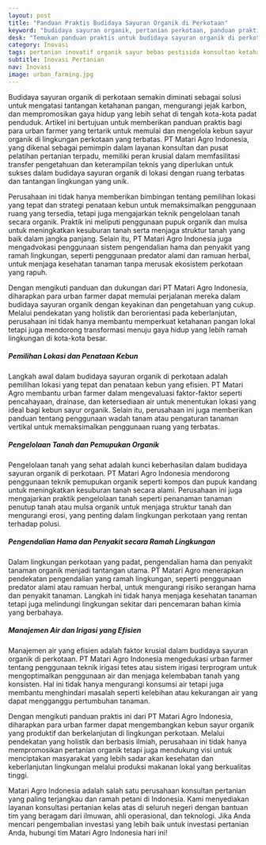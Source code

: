 ```yaml
---
layout: post
title: "Panduan Praktis Budidaya Sayuran Organik di Perkotaan"
keyword: "budidaya sayuran organik, pertanian perkotaan, panduan praktis pertanian, PT Matari Agro, konsultan pertanian, pelatihan pertanian terpadu"
desk: "Temukan panduan praktis untuk budidaya sayuran organik di perkotaan melalui artikel ini. PT Matari Agro Indonesia sebagai konsultan dan pusat pelatihan pertanian terpadu membagikan pengetahuan dan teknik terbaru dalam mendukung pertumbuhan pertanian organik di lingkungan urban"
category: Inovasi
tags: pertanian inovatif organik sayur bebas pestisida konsultan ketahanan pangan
subtitle: Inovasi Pertanian
nav: Inovasi
image: urban_farming.jpg
---
```


Budidaya sayuran organik di perkotaan semakin diminati sebagai solusi untuk mengatasi tantangan ketahanan pangan, mengurangi jejak karbon, dan mempromosikan gaya hidup yang lebih sehat di tengah kota-kota padat penduduk. Artikel ini bertujuan untuk memberikan panduan praktis bagi para urban farmer yang tertarik untuk memulai dan mengelola kebun sayur organik di lingkungan perkotaan yang terbatas. PT Matari Agro Indonesia, yang dikenal sebagai pemimpin dalam layanan konsultan dan pusat pelatihan pertanian terpadu, memiliki peran krusial dalam memfasilitasi transfer pengetahuan dan keterampilan teknis yang diperlukan untuk sukses dalam budidaya sayuran organik di lokasi dengan ruang terbatas dan tantangan lingkungan yang unik.

Perusahaan ini tidak hanya memberikan bimbingan tentang pemilihan lokasi yang tepat dan strategi penataan kebun untuk memaksimalkan penggunaan ruang yang tersedia, tetapi juga mengajarkan teknik pengelolaan tanah secara organik. Praktik ini meliputi penggunaan pupuk organik dan mulsa untuk meningkatkan kesuburan tanah serta menjaga struktur tanah yang baik dalam jangka panjang. Selain itu, PT Matari Agro Indonesia juga mengadvokasi penggunaan sistem pengendalian hama dan penyakit yang ramah lingkungan, seperti penggunaan predator alami dan ramuan herbal, untuk menjaga kesehatan tanaman tanpa merusak ekosistem perkotaan yang rapuh.

Dengan mengikuti panduan dan dukungan dari PT Matari Agro Indonesia, diharapkan para urban farmer dapat memulai perjalanan mereka dalam budidaya sayuran organik dengan keyakinan dan pengetahuan yang cukup. Melalui pendekatan yang holistik dan berorientasi pada keberlanjutan, perusahaan ini tidak hanya membantu memperkuat ketahanan pangan lokal tetapi juga mendorong transformasi menuju gaya hidup yang lebih ramah lingkungan di kota-kota besar.

##### Pemilihan Lokasi dan Penataan Kebun
Langkah awal dalam budidaya sayuran organik di perkotaan adalah pemilihan lokasi yang tepat dan penataan kebun yang efisien. PT Matari Agro membantu urban farmer dalam mengevaluasi faktor-faktor seperti pencahayaan, drainase, dan ketersediaan air untuk menentukan lokasi yang ideal bagi kebun sayur organik. Selain itu, perusahaan ini juga memberikan panduan tentang penggunaan wadah tanam atau pengaturan tanaman vertikal untuk memaksimalkan penggunaan ruang yang terbatas.

##### Pengelolaan Tanah dan Pemupukan Organik
Pengelolaan tanah yang sehat adalah kunci keberhasilan dalam budidaya sayuran organik di perkotaan. PT Matari Agro Indonesia mendorong penggunaan teknik pemupukan organik seperti kompos dan pupuk kandang untuk meningkatkan kesuburan tanah secara alami. Perusahaan ini juga mengajarkan praktik pengelolaan tanah seperti penanaman tanaman penutup tanah atau mulsa organik untuk menjaga struktur tanah dan mengurangi erosi, yang penting dalam lingkungan perkotaan yang rentan terhadap polusi.

##### Pengendalian Hama dan Penyakit secara Ramah Lingkungan
Dalam lingkungan perkotaan yang padat, pengendalian hama dan penyakit tanaman organik menjadi tantangan utama. PT Matari Agro menerapkan pendekatan pengendalian yang ramah lingkungan, seperti penggunaan predator alami atau ramuan herbal, untuk mengurangi risiko serangan hama dan penyakit tanaman. Langkah ini tidak hanya menjaga kesehatan tanaman tetapi juga melindungi lingkungan sekitar dari pencemaran bahan kimia yang berbahaya.

##### Manajemen Air dan Irigasi yang Efisien
Manajemen air yang efisien adalah faktor krusial dalam budidaya sayuran organik di perkotaan. PT Matari Agro Indonesia mengedukasi urban farmer tentang penggunaan teknik irigasi tetes atau sistem irigasi terprogram untuk mengoptimalkan penggunaan air dan menjaga kelembaban tanah yang konsisten. Hal ini tidak hanya mengurangi konsumsi air tetapi juga membantu menghindari masalah seperti kelebihan atau kekurangan air yang dapat mengganggu pertumbuhan tanaman.

Dengan mengikuti panduan praktis ini dari PT Matari Agro Indonesia, diharapkan para urban farmer dapat mengembangkan kebun sayur organik yang produktif dan berkelanjutan di lingkungan perkotaan. Melalui pendekatan yang holistik dan berbasis ilmiah, perusahaan ini tidak hanya mempromosikan pertanian organik tetapi juga mendukung visi untuk menciptakan masyarakat yang lebih sadar akan kesehatan dan keberlanjutan lingkungan melalui produksi makanan lokal yang berkualitas tinggi.

Matari Agro Indonesia adalah salah satu perusahaan konsultan pertanian yang paling terjangkau dan ramah petani di Indonesia. Kami menyediakan layanan konsultasi pertanian kelas atas di seluruh negeri dengan bantuan tim yang beragam dari ilmuwan, ahli operasional, dan teknologi. Jika Anda mencari pengembalian investasi yang lebih baik untuk investasi pertanian Anda, hubungi tim Matari Agro Indonesia hari ini!


